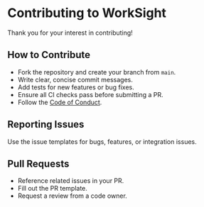 # Contributing to WorkSight

Thank you for your interest in contributing!

## How to Contribute

- Fork the repository and create your branch from `main`.
- Write clear, concise commit messages.
- Add tests for new features or bug fixes.
- Ensure all CI checks pass before submitting a PR.
- Follow the [Code of Conduct](CODE_OF_CONDUCT.md).

## Reporting Issues

Use the issue templates for bugs, features, or integration issues.

## Pull Requests

- Reference related issues in your PR.
- Fill out the PR template.
- Request a review from a code owner.
